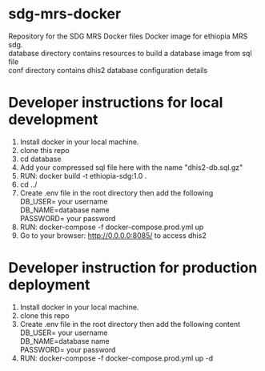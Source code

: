 # sdg-mrs-docker
Repository for the SDG MRS Docker files
Docker image for ethiopia MRS sdg.  
database directory contains resources to build a database image from sql file  
conf directory contains dhis2 database configuration details


# Developer instructions for local development
1. Install docker in your local machine.
2. clone this repo
3. cd database
4. Add your compressed sql file here with the name "dhis2-db.sql.gz" 
5. RUN: docker build -t ethiopia-sdg:1.0 . 
6. cd ../
7. Create .env file in the root directory then add the following   
        DB_USER= your username  
        DB_NAME=database name  
        PASSWORD= your password  
8. RUN: docker-compose -f docker-compose.prod.yml up
9. Go to your browser: http://0.0.0.0:8085/ to access dhis2


# Developer instruction for production deployment
1. Install docker in your local machine.
2. clone this repo
3. Create .env file in the root directory then add the following content  
        DB_USER= your username  
        DB_NAME=database name  
        PASSWORD= your password  
4. RUN: docker-compose -f docker-compose.prod.yml up -d
